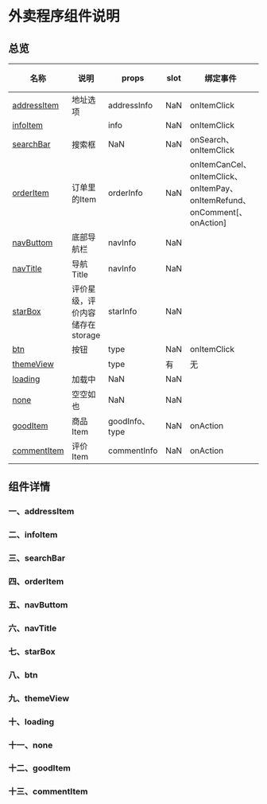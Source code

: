 # 外卖程序组件说明
## 总览
|名称|说明|props|slot|绑定事件|备注|
|-|-|-|-|-|-|
|[addressItem](#一addressItem)|地址选项|addressInfo|NaN|onItemClick||
|[infoItem](#二infoItem)||info|NaN|onItemClick||
|[searchBar](#三searchBar)|搜索框|NaN|NaN|onSearch、onItemClick|
|[orderItem](#四orderItem)|订单里的Item|orderInfo|NaN|onItemCanCel、onItemClick、onItemPay、onItemRefund、onComment[、onAction]|
|[navButtom](#五navButtom)|底部导航栏|navInfo|NaN
|[navTitle](#六navTitle)|导航Title|navInfo|NaN
|[starBox](#七starBox)|评价星级，评价内容储存在storage|starInfo|NaN
|[btn](#八btn)|按钮|type|NaN|onItemClick|
|[themeView](#九themeView)||type|有|无||
|[loading](#十loading)|加载中|NaN|NaN|
|[none](#十一none)|空空如也|NaN|NaN
|[goodItem](#十二goodItem)|商品Item|goodInfo、type|NaN|onAction
|[commentItem](#十三commentItem)|评价Item|commentInfo|NaN|onAction|
## 组件详情
### 一、addressItem
### 二、infoItem
### 三、searchBar
### 四、orderItem
### 五、navButtom
### 六、navTitle
### 七、starBox
### 八、btn
### 九、themeView
### 十、loading
### 十一、none
### 十二、goodItem
### 十三、commentItem